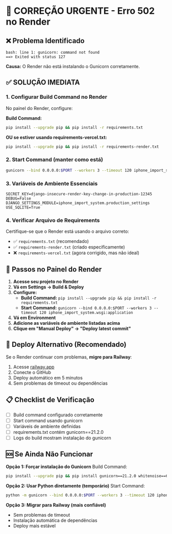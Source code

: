 # 🚨 CORREÇÃO URGENTE - Erro 502 no Render

## ❌ Problema Identificado
```
bash: line 1: gunicorn: command not found
==> Exited with status 127
```

**Causa:** O Render não está instalando o Gunicorn corretamente.

## ✅ SOLUÇÃO IMEDIATA

### 1. **Configurar Build Command no Render**
No painel do Render, configure:

**Build Command:**
```bash
pip install --upgrade pip && pip install -r requirements.txt
```

**OU se estiver usando requirements-vercel.txt:**
```bash
pip install --upgrade pip && pip install -r requirements-render.txt
```

### 2. **Start Command (manter como está)**
```bash
gunicorn --bind 0.0.0.0:$PORT --workers 3 --timeout 120 iphone_import_system.wsgi:application
```

### 3. **Variáveis de Ambiente Essenciais**
```
SECRET_KEY=django-insecure-render-key-change-in-production-12345
DEBUG=False
DJANGO_SETTINGS_MODULE=iphone_import_system.production_settings
USE_SQLITE=True
```

### 4. **Verificar Arquivo de Requirements**
Certifique-se que o Render está usando o arquivo correto:
- ✅ `requirements.txt` (recomendado)
- ✅ `requirements-render.txt` (criado especificamente)
- ❌ `requirements-vercel.txt` (agora corrigido, mas não ideal)

## 🔧 Passos no Painel do Render

1. **Acesse seu projeto no Render**
2. **Vá em Settings → Build & Deploy**
3. **Configure:**
   - **Build Command:** `pip install --upgrade pip && pip install -r requirements.txt`
   - **Start Command:** `gunicorn --bind 0.0.0.0:$PORT --workers 3 --timeout 120 iphone_import_system.wsgi:application`
4. **Vá em Environment**
5. **Adicione as variáveis de ambiente listadas acima**
6. **Clique em "Manual Deploy" → "Deploy latest commit"**

## 🚀 Deploy Alternativo (Recomendado)

Se o Render continuar com problemas, **migre para Railway**:
1. Acesse [railway.app](https://railway.app)
2. Conecte o GitHub
3. Deploy automático em 5 minutos
4. Sem problemas de timeout ou dependências

## 📋 Checklist de Verificação

- [ ] Build command configurado corretamente
- [ ] Start command usando gunicorn
- [ ] Variáveis de ambiente definidas
- [ ] requirements.txt contém gunicorn==21.2.0
- [ ] Logs do build mostram instalação do gunicorn

## 🆘 Se Ainda Não Funcionar

**Opção 1: Forçar instalação do Gunicorn**
Build Command:
```bash
pip install --upgrade pip && pip install gunicorn==21.2.0 whitenoise==6.6.0 && pip install -r requirements.txt
```

**Opção 2: Usar Python diretamente (temporário)**
Start Command:
```bash
python -m gunicorn --bind 0.0.0.0:$PORT --workers 3 --timeout 120 iphone_import_system.wsgi:application
```

**Opção 3: Migrar para Railway (mais confiável)**
- Sem problemas de timeout
- Instalação automática de dependências
- Deploy mais estável
